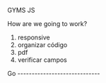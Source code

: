 GYMS JS

How are we going to work?

1. responsive
2. organizar código
3. pdf
4. verificar campos

Go -----------------------------
